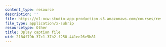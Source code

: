 ```yaml
---
content_type: resource
description: ''
file: https://ol-ocw-studio-app-production.s3.amazonaws.com/courses/res-6-008-digital-signal-processing-spring-2011/2184f79b37c137b2f258441ee26e5b81_SMnPZzlgtXU.srt
file_type: application/x-subrip
resourcetype: Other
title: 3play caption file
uid: 2184f79b-37c1-37b2-f258-441ee26e5b81
---
```

